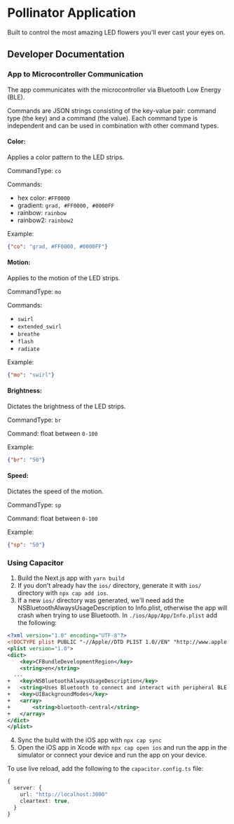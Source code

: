 # Pollinator Application

Built to control the most amazing LED flowers you'll ever cast your eyes on.

## Developer Documentation

### App to Microcontroller Communication

The app communicates with the microcontroller via Bluetooth Low Energy (BLE).

Commands are JSON strings consisting of the key-value pair: command type (the key) and a command (the value). Each command type is independent and can be used in combination with other command types.

#### Color:
Applies a color pattern to the LED strips.

CommandType: `co`

Commands:
  - hex color: `#FF0000`
  - gradient: `grad, #FF0000, #0000FF`
  - rainbow: `rainbow`
  - rainbow2: `rainbow2`

Example:

```json
{"co": "grad, #FF0000, #0000FF"}
```

#### Motion:
Applies to the motion of the LED strips.

CommandType: `mo`

Commands:
  - `swirl`
  - `extended_swirl`
  - `breathe`
  - `flash`
  - `radiate`

Example:

```json
{"mo": "swirl"}
```

#### Brightness:
Dictates the brightness of the LED strips.

CommandType: `br`

Command: float between `0-100`

Example:

```json
{"br": "50"}
```

#### Speed:
Dictates the speed of the motion.

CommandType: `sp`

Command: float between `0-100`

Example:

```json
{"sp": "50"}
```


### Using Capacitor

1. Build the Next.js app with `yarn build`
2. If you don't already hav the `ios/` directory, generate it with `ios/` directory with `npx cap add ios`.
3. If a new `ios/` directory was generated, we'll need add the NSBluetoothAlwaysUsageDescription to Info.plist, otherwise the app will crash when trying to use Bluetooth. In `./ios/App/App/Info.plist` add the following:

```xml
<?xml version="1.0" encoding="UTF-8"?>
<!DOCTYPE plist PUBLIC "-//Apple//DTD PLIST 1.0//EN" "http://www.apple.com/DTDs/PropertyList-1.0.dtd">
<plist version="1.0">
<dict>
	<key>CFBundleDevelopmentRegion</key>
	<string>en</string>
  ...
+	<key>NSBluetoothAlwaysUsageDescription</key>
+	<string>Uses Bluetooth to connect and interact with peripheral BLE devices.</string>
+	<key>UIBackgroundModes</key>
+	<array>
+		<string>bluetooth-central</string>
+	</array>
</dict>
</plist>
```

4. Sync the build with the iOS app with `npx cap sync`
5. Open the iOS app in Xcode with `npx cap open ios` and run the app in the simulator or connect your device and run the app on your device.

To use live reload, add the following to the `capacitor.config.ts` file:

```ts
{
  server: {
    url: "http://localhost:3000"
    cleartext: true,
  }
}
```